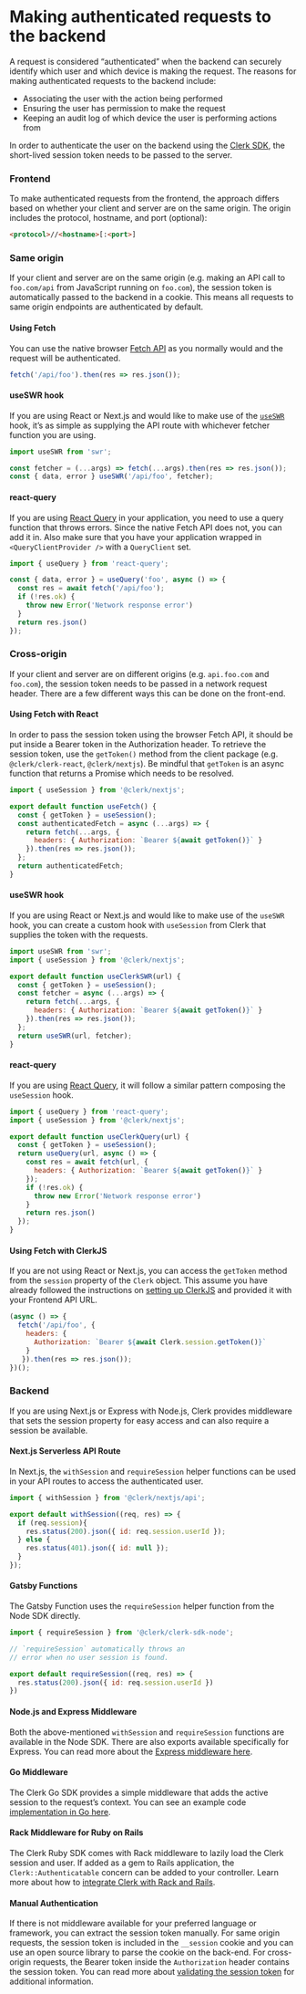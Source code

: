 # Making authenticated requests to the backend

A request is considered “authenticated” when the backend can securely identify which user and which device is making the request. The reasons for making authenticated requests to the backend include:

* Associating the user with the action being performed
* Ensuring the user has permission to make the request
* Keeping an audit log of which device the user is performing actions from

In order to authenticate the user on the backend using the [Clerk SDK](../reference/backend-api-reference/sdks/), the short-lived session token needs to be passed to the server.

### Frontend

To make authenticated requests from the frontend, the approach differs based on whether your client and server are on the same origin. The origin includes the protocol, hostname, and port (optional):

```html
<protocol>//<hostname>[:<port>]
```

### Same origin

If your client and server are on the same origin (e.g. making an API call to `foo.com/api` from JavaScript running on `foo.com`), the session token is automatically passed to the backend in a cookie. This means all requests to same origin endpoints are authenticated by default.

#### Using Fetch

You can use the native browser [Fetch API](https://developer.mozilla.org/en-US/docs/Web/API/Fetch\_API) as you normally would and the request will be authenticated.

```jsx
fetch('/api/foo').then(res => res.json());
```

#### useSWR hook

If you are using React or Next.js and would like to make use of the [`useSWR`](https://swr.vercel.app) hook, it’s as simple as supplying the API route with whichever fetcher function you are using.

```jsx
import useSWR from 'swr';

const fetcher = (...args) => fetch(...args).then(res => res.json());
const { data, error } useSWR('/api/foo', fetcher);
```

#### react-query

If you are using [React Query](https://react-query.tanstack.com) in your application, you need to use a query function that throws errors. Since the native Fetch API does not, you can add it in. Also make sure that you have your application wrapped in `<QueryClientProvider />` with a `QueryClient` set.

```jsx
import { useQuery } from 'react-query';

const { data, error } = useQuery('foo', async () => {
  const res = await fetch('/api/foo');
  if (!res.ok) {
    throw new Error('Network response error')
  }
  return res.json()
});
```

### Cross-origin

If your client and server are on different origins (e.g. `api.foo.com` and `foo.com`), the session token needs to be passed in a network request header. There are a few different ways this can be done on the front-end.

#### Using Fetch with React

In order to pass the session token using the browser Fetch API, it should be put inside a Bearer token in the Authorization header. To retrieve the session token, use the `getToken()` method from the client package (e.g. `@clerk/clerk-react`, `@clerk/nextjs`). Be mindful that `getToken` is an async function that returns a Promise which needs to be resolved.

```javascript
import { useSession } from '@clerk/nextjs';

export default function useFetch() {
  const { getToken } = useSession();
  const authenticatedFetch = async (...args) => {
    return fetch(...args, {
      headers: { Authorization: `Bearer ${await getToken()}` }
    }).then(res => res.json());
  };
  return authenticatedFetch;
}
```

#### useSWR hook

If you are using React or Next.js and would like to make use of the `useSWR` hook, you can create a custom hook with `useSession` from Clerk that supplies the token with the requests.

```jsx
import useSWR from 'swr';
import { useSession } from '@clerk/nextjs';

export default function useClerkSWR(url) {
  const { getToken } = useSession();
  const fetcher = async (...args) => {
    return fetch(...args, {
      headers: { Authorization: `Bearer ${await getToken()}` }
    }).then(res => res.json());
  };
  return useSWR(url, fetcher);
}
```

#### react-query

If you are using [React Query](https://react-query.tanstack.com), it will follow a similar pattern composing the `useSession` hook.

```jsx
import { useQuery } from 'react-query';
import { useSession } from '@clerk/nextjs';

export default function useClerkQuery(url) {
  const { getToken } = useSession();
  return useQuery(url, async () => {
    const res = await fetch(url, {
      headers: { Authorization: `Bearer ${await getToken()}` }
    });
    if (!res.ok) {
      throw new Error('Network response error')
    }
    return res.json()
  });
}
```

#### Using Fetch with ClerkJS

If you are not using React or Next.js, you can access the `getToken` method from the `session` property of the `Clerk` object. This assume you have already followed the instructions on [setting up ClerkJS](../reference/clerkjs/installation.md) and provided it with your Frontend API URL.

```jsx
(async () => {
  fetch('/api/foo', { 
    headers: { 
      Authorization: `Bearer ${await Clerk.session.getToken()}` 
    } 
   }).then(res => res.json());
})();
```

### Backend

If you are using Next.js or Express with Node.js, Clerk provides middleware that sets the session property for easy access and can also require a session be available.

#### Next.js Serverless API Route

In Next.js, the `withSession` and `requireSession` helper functions can be used in your API routes to access the authenticated user.

```jsx
import { withSession } from '@clerk/nextjs/api';

export default withSession((req, res) => {
  if (req.session){
    res.status(200).json({ id: req.session.userId });
  } else {
    res.status(401).json({ id: null });
  } 
});
```

#### Gatsby Functions

The Gatsby Function uses the `requireSession` helper function from the Node SDK directly.

```jsx
import { requireSession } from '@clerk/clerk-sdk-node';

// `requireSession` automatically throws an
// error when no user session is found.

export default requireSession((req, res) => {
  res.status(200).json({ id: req.session.userId })
})
```

#### Node.js and Express Middleware

Both the above-mentioned `withSession` and `requireSession` functions are available in the Node SDK. There are also exports available specifically for Express. You can read more about the [Express middleware here](../reference/backend-api-reference/sdks/node/getting-started.md#express-middleware).

#### Go Middleware

The Clerk Go SDK provides a simple middleware that adds the active session to the request’s context. You can see an example code [implementation in Go here](../reference/backend-api-reference/sdks/golang/verifying-a-session.md).

#### Rack Middleware for Ruby on Rails

The Clerk Ruby SDK comes with Rack middleware to lazily load the Clerk session and user. If added as a gem to Rails application, the `Clerk::Authenticatable` concern can be added to your controller. Learn more about how to [integrate Clerk with Rack and Rails](../reference/backend-api-reference/sdks/ruby/rack-rails-integration.md).

#### Manual Authentication

If there is not middleware available for your preferred language or framework, you can extract the session token manually. For same origin requests, the session token is included in the `__session` cookie and you can use an open source library to parse the cookie on the back-end. For cross-origin requests, the Bearer token inside the `Authorization` header contains the session token. You can read more about [validating the session token](validating-session-tokens.md) for additional information.
